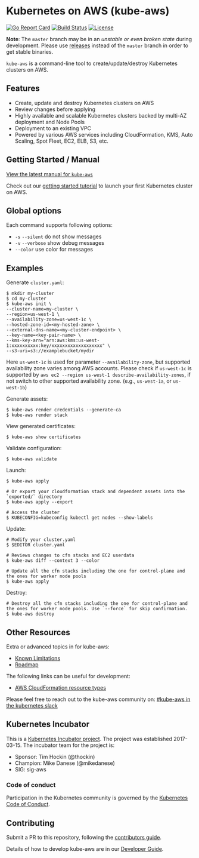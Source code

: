 # Kubernetes on AWS (kube-aws)

[![Go Report Card](https://goreportcard.com/badge/github.com/kube-aws/kube-aws)](https://goreportcard.com/report/github.com/kube-aws/kube-aws)
[![Build Status](https://travis-ci.org/kube-aws/kube-aws.svg?branch=master)](https://travis-ci.org/kube-aws/kube-aws)
[![License](https://img.shields.io/badge/license-Apache%20License%202.0-blue.svg)](LICENSE)

**Note**: The `master` branch may be in an *unstable or even broken state* during development. Please use [releases](https://github.com/kube-aws/kube-aws/releases) instead of the `master` branch in order to get stable binaries.

`kube-aws` is a command-line tool to create/update/destroy Kubernetes clusters on AWS.

## Features

* Create, update and destroy Kubernetes clusters on AWS
* Review changes before applying
* Highly available and scalable Kubernetes clusters backed by multi-AZ deployment and Node Pools
* Deployment to an existing VPC
* Powered by various AWS services including CloudFormation, KMS, Auto Scaling, Spot Fleet, EC2, ELB, S3, etc.

## Getting Started / Manual

[View the latest manual for `kube-aws`](https://kubernetes-incubator.github.io/kube-aws/)

Check out our [getting started tutorial](https://kubernetes-incubator.github.io/kube-aws/getting-started/) 
to launch your first Kubernetes cluster on AWS.

## Global options

Each command supports following options:

 - `-s` `--silent` do not show messages
 - `-v` `--verbose` show debug messages
 - `--color` use color for messages

## Examples

Generate `cluster.yaml`:

```
$ mkdir my-cluster
$ cd my-cluster
$ kube-aws init \
--cluster-name=my-cluster \
--region=us-west-1 \
--availability-zone=us-west-1c \
--hosted-zone-id=<my-hosted-zone> \
--external-dns-name=<my-cluster-endpoint> \
--key-name=<key-pair-name> \
--kms-key-arn="arn:aws:kms:us-west-1:xxxxxxxxxx:key/xxxxxxxxxxxxxxxxxxx" \
--s3-uri=s3://examplebucket/mydir
```

Here `us-west-1c` is used for parameter `--availability-zone`, but supported availability zone varies among AWS accounts.
Please check if `us-west-1c` is supported by `aws ec2 --region us-west-1 describe-availability-zones`, if not switch to other supported availability zone. (e.g., `us-west-1a`, or `us-west-1b`)

Generate assets:

```
$ kube-aws render credentials --generate-ca
$ kube-aws render stack
```

View generated certificates:

```
$ kube-aws show certificates
```

Validate configuration:

```
$ kube-aws validate
```

Launch:

```
$ kube-aws apply

# Or export your cloudformation stack and dependent assets into the `exported/` directory
$ kube-aws apply --export

# Access the cluster
$ KUBECONFIG=kubeconfig kubectl get nodes --show-labels
```

Update:

```
# Modify your cluster.yaml
$ $EDITOR cluster.yaml

# Reviews changes to cfn stacks and EC2 userdata
$ kube-aws diff --context 3 --color

# Update all the cfn stacks including the one for control-plane and the ones for worker node pools
$ kube-aws apply
```

Destroy:

```
# Destroy all the cfn stacks including the one for control-plane and the ones for worker node pools. Use `--force` for skip confirmation. 
$ kube-aws destroy
```

## Other Resources

Extra or advanced topics in for kube-aws:

* [Known Limitations](/docs/troubleshooting/known-limitations.md)
* [Roadmap](/ROADMAP.md)

The following links can be useful for development:

- [AWS CloudFormation resource types](http://docs.aws.amazon.com/AWSCloudFormation/latest/UserGuide/aws-template-resource-type-ref.html)

Please feel free to reach out to the kube-aws community on: [#kube-aws in the kubernetes slack](https://kubernetes.slack.com/messages/C5GP8LPEC/)

## Kubernetes Incubator

This is a [Kubernetes Incubator project](https://github.com/kubernetes/community/blob/master/incubator.md). The project was established 2017-03-15. The incubator team for the project is:

- Sponsor: Tim Hockin (@thockin)
- Champion: Mike Danese (@mikedanese)
- SIG: sig-aws

### Code of conduct

Participation in the Kubernetes community is governed by the [Kubernetes Code of Conduct](code-of-conduct.md).

## Contributing

Submit a PR to this repository, following the [contributors guide](CONTRIBUTING.md).

Details of how to develop kube-aws are in our [Developer Guide](https://kubernetes-incubator.github.io/kube-aws/guides/developer-guide.html).
